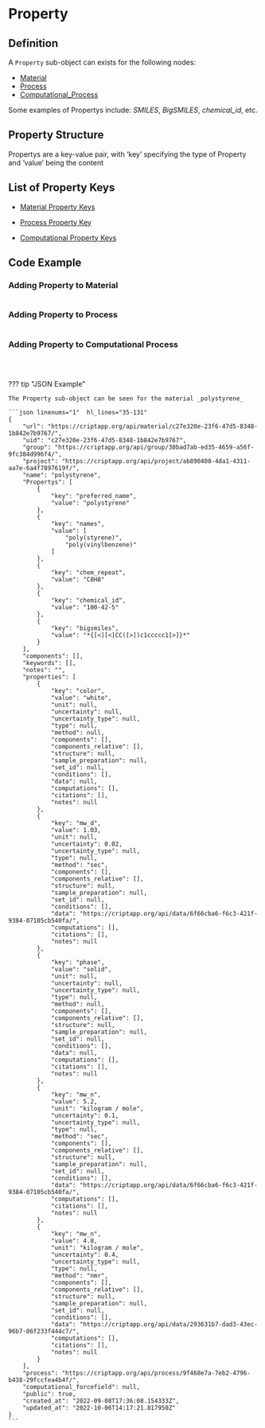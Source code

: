 # Property

## Definition

A `Property` sub-object can exists for the following nodes:

* <a href="../nodes/material" target="_blank">Material</a>
* <a href="../nodes/process" target="_blank">Process</a>
* <a href="../nodes/computational_process" target="_blank">Computational_Process</a>

Some examples of Propertys include: _SMILES_, _BigSMILES_, _chemical_id_, etc.

## Property Structure

Propertys are a key-value pair, with ‘key’ specifying the type of Property and
‘value’ being the content

## List of Property Keys
* <a href="https://criptapp.org/keys/material-property-key/" target="_blank">
    Material Property Keys
</a>

* <a href="https://criptapp.org/keys/process-property-key/" target="_blank">
    Process Property Key
</a>

* <a href="https://criptapp.org/keys/computational-process-property-key/" target="_blank">
    Computational Property Keys
</a>


## Code Example

### Adding Property to Material
```python

```

### Adding Property to Process
```python

```

### Adding Property to Computational Process
```python

```


<br/>

??? tip "JSON Example"

    The Property sub-object can be seen for the material _polystyrene_

    ```json linenums="1"  hl_lines="35-131"
    {
        "url": "https://criptapp.org/api/material/c27e320e-23f6-47d5-8348-1b842e7b9767/",
        "uid": "c27e320e-23f6-47d5-8348-1b842e7b9767",
        "group": "https://criptapp.org/api/group/30bad7ab-ed35-4659-a56f-9fc384d996f4/",
        "project": "https://criptapp.org/api/project/ab890408-4da1-4311-aa7e-6a4f7897619f/",
        "name": "polystyrene",
        "Propertys": [
            {
                "key": "preferred_name",
                "value": "polystyrene"
            },
            {
                "key": "names",
                "value": [
                    "poly(styrene)",
                    "poly(vinylbenzene)"
                ]
            },
            {
                "key": "chem_repeat",
                "value": "C8H8"
            },
            {
                "key": "chemical_id",
                "value": "100-42-5"
            },
            {
                "key": "bigsmiles",
                "value": "*{[<][<]CC([>])c1ccccc1[>]}*"
            }
        ],
        "components": [],
        "keywords": [],
        "notes": "",
        "properties": [
            {
                "key": "color",
                "value": "white",
                "unit": null,
                "uncertainty": null,
                "uncertainty_type": null,
                "type": null,
                "method": null,
                "components": [],
                "components_relative": [],
                "structure": null,
                "sample_preparation": null,
                "set_id": null,
                "conditions": [],
                "data": null,
                "computations": [],
                "citations": [],
                "notes": null
            },
            {
                "key": "mw_d",
                "value": 1.03,
                "unit": null,
                "uncertainty": 0.02,
                "uncertainty_type": null,
                "type": null,
                "method": "sec",
                "components": [],
                "components_relative": [],
                "structure": null,
                "sample_preparation": null,
                "set_id": null,
                "conditions": [],
                "data": "https://criptapp.org/api/data/6f66cba6-f6c3-421f-9384-07105cb540fa/",
                "computations": [],
                "citations": [],
                "notes": null
            },
            {
                "key": "phase",
                "value": "solid",
                "unit": null,
                "uncertainty": null,
                "uncertainty_type": null,
                "type": null,
                "method": null,
                "components": [],
                "components_relative": [],
                "structure": null,
                "sample_preparation": null,
                "set_id": null,
                "conditions": [],
                "data": null,
                "computations": [],
                "citations": [],
                "notes": null
            },
            {
                "key": "mw_n",
                "value": 5.2,
                "unit": "kilogram / mole",
                "uncertainty": 0.1,
                "uncertainty_type": null,
                "type": null,
                "method": "sec",
                "components": [],
                "components_relative": [],
                "structure": null,
                "sample_preparation": null,
                "set_id": null,
                "conditions": [],
                "data": "https://criptapp.org/api/data/6f66cba6-f6c3-421f-9384-07105cb540fa/",
                "computations": [],
                "citations": [],
                "notes": null
            },
            {
                "key": "mw_n",
                "value": 4.8,
                "unit": "kilogram / mole",
                "uncertainty": 0.4,
                "uncertainty_type": null,
                "type": null,
                "method": "nmr",
                "components": [],
                "components_relative": [],
                "structure": null,
                "sample_preparation": null,
                "set_id": null,
                "conditions": [],
                "data": "https://criptapp.org/api/data/293631b7-dad3-43ec-96b7-86f233f444c7/",
                "computations": [],
                "citations": [],
                "notes": null
            }
        ],
        "process": "https://criptapp.org/api/process/9f468e7a-7eb2-4796-b438-29fccfea4b4f/",
        "computational_forcefield": null,
        "public": true,
        "created_at": "2022-09-08T17:36:08.154333Z",
        "updated_at": "2022-10-06T14:17:21.817950Z"
    }
    ```



